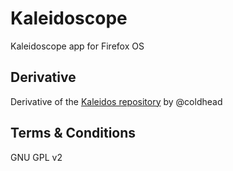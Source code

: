 # Kaleidoscope

Kaleidoscope app for Firefox OS

## Derivative

Derivative of the [Kaleidos repository](https://github.com/coldhead/kaleidos) by @coldhead

## Terms & Conditions

GNU GPL v2
